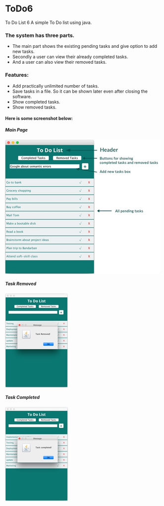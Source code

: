 # ToDo6
To Do List 6
A simple To Do list using java.

### The system has three parts.
- The main part shows the existing pending tasks and give option to add new tasks.
- Secondly a user can view their already completed tasks.
- And a user can also view their removed tasks.

### Features:
- Add practically unlimited number of tasks.
- Save tasks in a file. So it can be shown later even after closing the software.
- Show completed tasks.
- Show removed tasks.

#### Here is some screenshot below:

##### Main Page
![alt tag](https://raw.githubusercontent.com/sapayth/ToDo6/master/images/Picture1.jpg)

##### Task Removed
![alt tag](https://raw.githubusercontent.com/sapayth/ToDo6/master/images/Picture3.jpg)

##### Task Completed
![alt tag](https://raw.githubusercontent.com/sapayth/ToDo6/master/images/Picture2.jpg)
